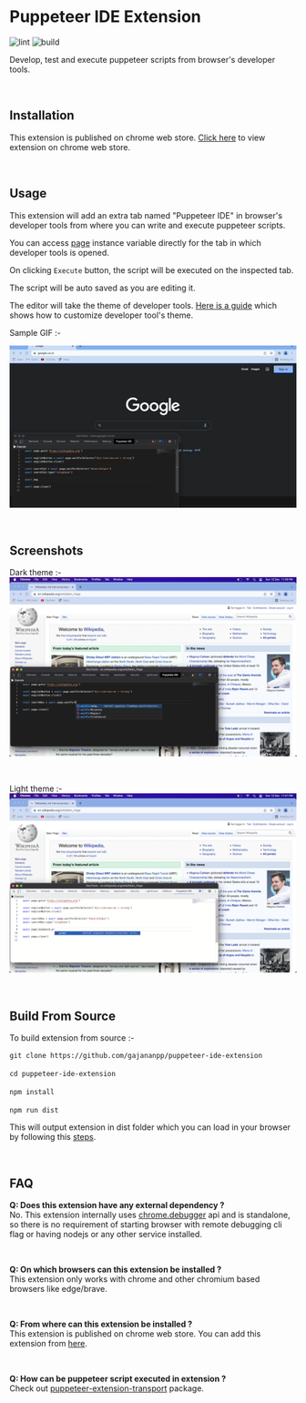 # Puppeteer IDE Extension

![lint](https://github.com/gajananpp/puppeteer-ide-extension/actions/workflows/lint.yml/badge.svg) 
![build](https://github.com/gajananpp/puppeteer-ide-extension/actions/workflows/build.yml/badge.svg) 

Develop, test and execute puppeteer scripts from browser's developer tools.

<br>

## Installation
This extension is published on chrome web store. [Click here](https://chrome.google.com/webstore/detail/puppeteer-ide/ilehdekjacappgghkgmmlbhgbnlkgoid) to view extension on chrome web store.

<br>

## Usage

This extension will add an extra tab named "Puppeteer IDE" in browser's developer tools from where you can write and execute puppeteer scripts.

You can access [page](https://pptr.dev/#?product=Puppeteer&version=v13.0.0&show=api-class-page) instance variable directly for the tab in which developer tools is opened. 

On clicking `Execute` button, the script will be executed on the inspected tab.

The script will be auto saved as you are editing it.

The editor will take the theme of developer tools. [Here is a guide](https://developer.chrome.com/docs/devtools/customize/dark-theme/) which shows how to customize developer tool's theme.

Sample GIF :-

![Sample GIF](assets/pptr-ide-extension.gif)

<br>

## Screenshots

Dark theme :- 
![Dark theme](assets/screenshots/screen-1.png)

<br>

Light theme :- 
![Light theme](assets/screenshots/screen-2.png)

<br>

## Build From Source

To build extension from source :-
```
git clone https://github.com/gajananpp/puppeteer-ide-extension

cd puppeteer-ide-extension

npm install

npm run dist
```
This will output extension in dist folder which you can load in your browser by following this [steps](https://developer.chrome.com/docs/extensions/mv3/getstarted/#:~:text=The%20directory%20holding%20the%20manifest%20file%20can%20be%20added%20as%20an%20extension%20in%20developer%20mode%20in%20its%20current%20state.).

<br>

## FAQ

**Q: Does this extension have any external dependency ?**
<br>
No. This extension internally uses [chrome.debugger](https://developer.chrome.com/docs/extensions/reference/debugger/) api and is standalone, so there is no requirement of starting browser with remote debugging cli flag or having nodejs or any other service installed. 

<br>

**Q: On which browsers can this extension be installed ?**
<br>
This extension only works with chrome and other chromium based browsers like edge/brave.

<br>

**Q: From where can this extension be installed ?**
<br>
This extension is published on chrome web store. You can add this extension from [here](https://chrome.google.com/webstore/detail/puppeteer-ide/ilehdekjacappgghkgmmlbhgbnlkgoid). 

<br>

**Q: How can be puppeteer script executed in extension ?**
<br>
Check out [puppeteer-extension-transport](https://github.com/gajananpp/puppeteer-extension-transport) package.

<br>
